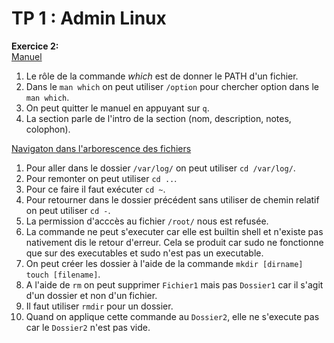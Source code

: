 # TP 1 : Admin Linux

**Exercice 2:**  
<ins>Manuel</ins>
1. Le rôle de la commande *which* est de donner le PATH d'un fichier.
2. Dans le `man which` on peut utiliser `/option` pour chercher option dans le `man which`.
3. On peut quitter le manuel en appuyant sur `q`.
4. La section parle de l'intro de la section (nom, description, notes, colophon).  
  
  <ins>Navigaton dans l'arborescence des fichiers</ins>  
1. Pour aller dans le dossier `/var/log/` on peut utiliser `cd /var/log/`.  
2. Pour remonter on peut utiliser `cd ..`.
3. Pour ce faire il faut exécuter `cd ~`.
4. Pour retourner dans le dossier précédent sans utiliser de chemin relatif on peut utiliser `cd -`.
5. La permission d'acccès au fichier `/root/` nous est refusée.
6. La commande ne peut s'executer car elle est builtin shell et n'existe pas nativement dis le retour d'erreur. Cela se produit car sudo ne fonctionne que sur des executables et sudo n'est pas un executable.
7. On peut créer les dossier à l'aide de la commande `mkdir [dirname]` `touch [filename]`.
8. A l'aide de `rm` on peut supprimer `Fichier1` mais pas `Dossier1` car il s'agit d'un dossier et non d'un fichier.
9. Il faut utiliser `rmdir` pour un dossier.
10. Quand on applique cette commande au `Dossier2`, elle ne s'execute pas car le `Dossier2` n'est pas vide.
